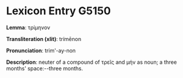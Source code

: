 # Lexicon Entry G5150

**Lemma**: τρίμηνον

**Transliteration (xlit)**: trímēnon

**Pronunciation**: trim'-ay-non

**Description**:
neuter of a compound of τρεῖς and μήν as noun; a three months' space:--three months.
